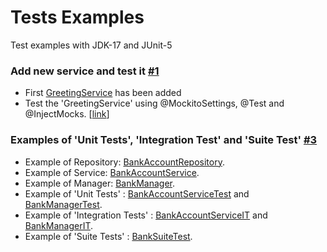 # Tests Examples
Test examples with JDK-17 and JUnit-5


### Add new service and test it [#1](https://github.com/meirlustig1983/tests-examples/pull/1) 
* First [GreetingService](https://github.com/meirlustig1983/tests-examples/blob/main/src/main/java/com/ml/testsexamples/services/GreetingService.java) has been added
* Test the 'GreetingService' using @MockitoSettings, @Test and @InjectMocks. [[link](https://github.com/meirlustig1983/tests-examples/blob/main/src/test/java/com/ml/testsexamples/services/GreetingServiceTest.java)]

### Examples of 'Unit Tests', 'Integration Test' and 'Suite Test' [#3](https://github.com/meirlustig1983/tests-examples/pull/3)
* Example of Repository: [BankAccountRepository](https://github.com/meirlustig1983/tests-examples/blob/main/src/main/java/com/ml/testsexamples/repositories/BankAccountRepository.java).
* Example of Service: [BankAccountService](https://github.com/meirlustig1983/tests-examples/blob/main/src/main/java/com/ml/testsexamples/services/BankAccountService.java).
* Example of Manager: [BankManager](https://github.com/meirlustig1983/tests-examples/blob/main/src/main/java/com/ml/testsexamples/managers/BankManager.java).
* Example of 'Unit Tests' : [BankAccountServiceTest](https://github.com/meirlustig1983/tests-examples/blob/main/src/test/java/com/ml/testsexamples/services/BankAccountServiceTest.java) and [BankManagerTest](https://github.com/meirlustig1983/tests-examples/blob/main/src/test/java/com/ml/testsexamples/managers/BankManagerTest.java).
* Example of 'Integration Tests' : [BankAccountServiceIT](https://github.com/meirlustig1983/tests-examples/blob/main/src/test/java/com/ml/testsexamples/services/BankAccountServiceIT.java) and [BankManagerIT](https://github.com/meirlustig1983/tests-examples/blob/main/src/test/java/com/ml/testsexamples/managers/BankManagerIT.java).
* Example of 'Suite Tests' : [BankSuiteTest](https://github.com/meirlustig1983/tests-examples/blob/main/src/test/java/com/ml/testsexamples/suites/BankSuiteTest.java).

